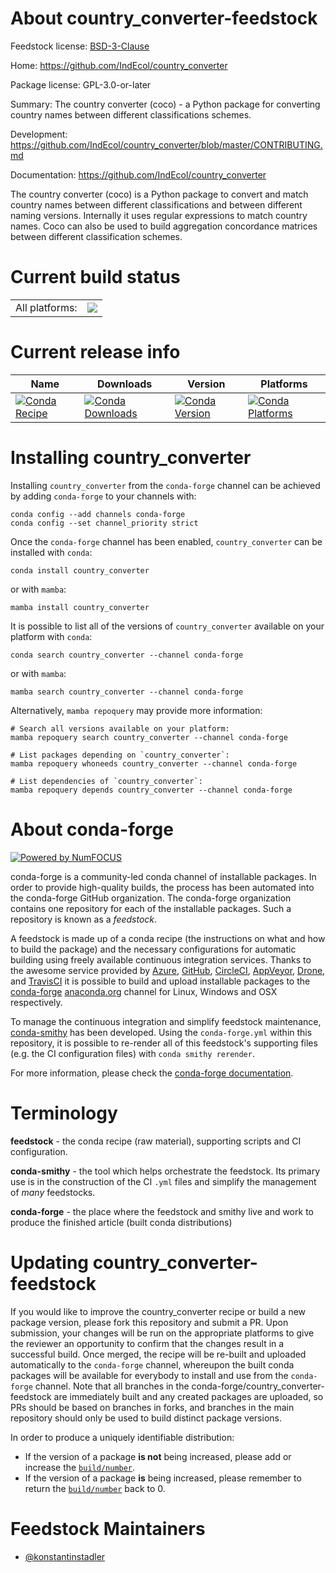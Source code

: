 About country_converter-feedstock
=================================

Feedstock license: [BSD-3-Clause](https://github.com/conda-forge/country_converter-feedstock/blob/main/LICENSE.txt)

Home: https://github.com/IndEcol/country_converter

Package license: GPL-3.0-or-later

Summary: The country converter (coco) - a Python package for converting country names between different classifications schemes.

Development: https://github.com/IndEcol/country_converter/blob/master/CONTRIBUTING.md

Documentation: https://github.com/IndEcol/country_converter

The country converter (coco) is a Python package to convert and match
country names between different classifications and between different
naming versions. Internally it uses regular expressions to match country
names. Coco can also be used to build aggregation concordance matrices
between different classification schemes.


Current build status
====================


<table><tr><td>All platforms:</td>
    <td>
      <a href="https://dev.azure.com/conda-forge/feedstock-builds/_build/latest?definitionId=10819&branchName=main">
        <img src="https://dev.azure.com/conda-forge/feedstock-builds/_apis/build/status/country_converter-feedstock?branchName=main">
      </a>
    </td>
  </tr>
</table>

Current release info
====================

| Name | Downloads | Version | Platforms |
| --- | --- | --- | --- |
| [![Conda Recipe](https://img.shields.io/badge/recipe-country__converter-green.svg)](https://anaconda.org/conda-forge/country_converter) | [![Conda Downloads](https://img.shields.io/conda/dn/conda-forge/country_converter.svg)](https://anaconda.org/conda-forge/country_converter) | [![Conda Version](https://img.shields.io/conda/vn/conda-forge/country_converter.svg)](https://anaconda.org/conda-forge/country_converter) | [![Conda Platforms](https://img.shields.io/conda/pn/conda-forge/country_converter.svg)](https://anaconda.org/conda-forge/country_converter) |

Installing country_converter
============================

Installing `country_converter` from the `conda-forge` channel can be achieved by adding `conda-forge` to your channels with:

```
conda config --add channels conda-forge
conda config --set channel_priority strict
```

Once the `conda-forge` channel has been enabled, `country_converter` can be installed with `conda`:

```
conda install country_converter
```

or with `mamba`:

```
mamba install country_converter
```

It is possible to list all of the versions of `country_converter` available on your platform with `conda`:

```
conda search country_converter --channel conda-forge
```

or with `mamba`:

```
mamba search country_converter --channel conda-forge
```

Alternatively, `mamba repoquery` may provide more information:

```
# Search all versions available on your platform:
mamba repoquery search country_converter --channel conda-forge

# List packages depending on `country_converter`:
mamba repoquery whoneeds country_converter --channel conda-forge

# List dependencies of `country_converter`:
mamba repoquery depends country_converter --channel conda-forge
```


About conda-forge
=================

[![Powered by
NumFOCUS](https://img.shields.io/badge/powered%20by-NumFOCUS-orange.svg?style=flat&colorA=E1523D&colorB=007D8A)](https://numfocus.org)

conda-forge is a community-led conda channel of installable packages.
In order to provide high-quality builds, the process has been automated into the
conda-forge GitHub organization. The conda-forge organization contains one repository
for each of the installable packages. Such a repository is known as a *feedstock*.

A feedstock is made up of a conda recipe (the instructions on what and how to build
the package) and the necessary configurations for automatic building using freely
available continuous integration services. Thanks to the awesome service provided by
[Azure](https://azure.microsoft.com/en-us/services/devops/), [GitHub](https://github.com/),
[CircleCI](https://circleci.com/), [AppVeyor](https://www.appveyor.com/),
[Drone](https://cloud.drone.io/welcome), and [TravisCI](https://travis-ci.com/)
it is possible to build and upload installable packages to the
[conda-forge](https://anaconda.org/conda-forge) [anaconda.org](https://anaconda.org/)
channel for Linux, Windows and OSX respectively.

To manage the continuous integration and simplify feedstock maintenance,
[conda-smithy](https://github.com/conda-forge/conda-smithy) has been developed.
Using the ``conda-forge.yml`` within this repository, it is possible to re-render all of
this feedstock's supporting files (e.g. the CI configuration files) with ``conda smithy rerender``.

For more information, please check the [conda-forge documentation](https://conda-forge.org/docs/).

Terminology
===========

**feedstock** - the conda recipe (raw material), supporting scripts and CI configuration.

**conda-smithy** - the tool which helps orchestrate the feedstock.
                   Its primary use is in the construction of the CI ``.yml`` files
                   and simplify the management of *many* feedstocks.

**conda-forge** - the place where the feedstock and smithy live and work to
                  produce the finished article (built conda distributions)


Updating country_converter-feedstock
====================================

If you would like to improve the country_converter recipe or build a new
package version, please fork this repository and submit a PR. Upon submission,
your changes will be run on the appropriate platforms to give the reviewer an
opportunity to confirm that the changes result in a successful build. Once
merged, the recipe will be re-built and uploaded automatically to the
`conda-forge` channel, whereupon the built conda packages will be available for
everybody to install and use from the `conda-forge` channel.
Note that all branches in the conda-forge/country_converter-feedstock are
immediately built and any created packages are uploaded, so PRs should be based
on branches in forks, and branches in the main repository should only be used to
build distinct package versions.

In order to produce a uniquely identifiable distribution:
 * If the version of a package **is not** being increased, please add or increase
   the [``build/number``](https://docs.conda.io/projects/conda-build/en/latest/resources/define-metadata.html#build-number-and-string).
 * If the version of a package **is** being increased, please remember to return
   the [``build/number``](https://docs.conda.io/projects/conda-build/en/latest/resources/define-metadata.html#build-number-and-string)
   back to 0.

Feedstock Maintainers
=====================

* [@konstantinstadler](https://github.com/konstantinstadler/)

